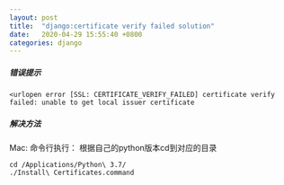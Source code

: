 ```yaml
---
layout: post
title:  "django:certificate verify failed solution"
date:   2020-04-29 15:55:40 +0800
categories: django
---
```


##### 错误提示
```
<urlopen error [SSL: CERTIFICATE_VERIFY_FAILED] certificate verify failed: unable to get local issuer certificate
```

##### 解决方法

Mac: 
命令行执行：
根据自己的python版本cd到对应的目录
```
cd /Applications/Python\ 3.7/
./Install\ Certificates.command
```

